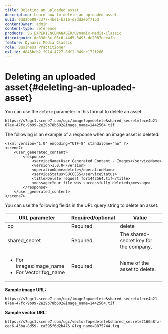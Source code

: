```yaml
---
title: Deleting an uploaded asset
description: Learn how to delete an uploaded asset.
uuid: edd2b688-c377-4be1-ba16-d2dd2e6f716d
contentOwner: admin
content-type: reference
products: SG_EXPERIENCEMANAGER/Dynamic-Media-Classic
discoiquuid: dd338c8c-06c6-44d5-8493-dc2087eeeafb
feature: Dynamic Media Classic
role: Business Practitioner
exl-id: d845bcb2-f914-4727-8df2-049dc172f266
---
```

# Deleting an uploaded asset{#deleting-an-uploaded-asset}

You can use the `delete` parameter in this format to delete an asset:

```as3
https://s7ugc1.scene7.com/ugc/image?op=delete&shared_secret=fece4b21-87ee-47fc-9b99-2e29b78b602&image_name=1442564.tif
```

The following is an example of a response when an image asset is deleted:

```as3
<?xml version="1.0" encoding="UTF-8" standalone="no" ?> 
<scene7> 
    <user_generated_content> 
        <response> 
            <serviceName>User Generated Content - Images</serviceName> 
            <version>1.0.0</version> 
            <operationName>delete</operationName> 
            <serviceStatus>SUCCESS</serviceStatus> 
            <title>Delete request for1442564.tif</title> 
            <message>Your file was successfully deleted</message> 
        </response> 
    </user_generated_content> 
</scene7>
```

You can use the following fields in the URL query string to delete an asset:

|URL parameter|Required/optional|Value|
|--- |--- |--- |
|op|Required|delete|
|shared_secret|Required|The shared-secret key for the company.|
|<ul><li>For images:image_name</li><li>For Vector:fxg_name</li></ul>|Required|Name of the asset to delete.|

**Sample image URL:**

`https://s7ugc1.scene7.com/ugc/image?op=delete&shared_secret=fece4b21-87ee-47fc-9b99-2e29b78b602&image_name=1442564.tif`

**Sample vector URL:**

`https://s7ugc1.scene7.com/ugc/vector?op=delete&shared_secret=2160a8fa-cec6-45ba-8d59- ca595f6d2b47& &fxg_name=8875744.fxg`
